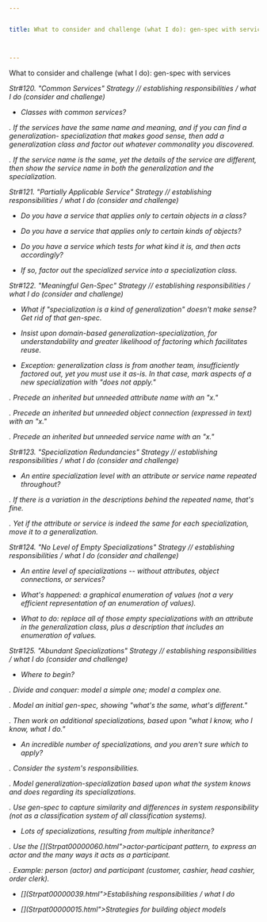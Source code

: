 ```yaml
---


title: What to consider and challenge (what I do): gen-spec with services



---
```



<p>What to consider and challenge (what I do): gen-spec with services </p>

<p><i>Str#120. &quot;Common Services&quot; Strategy // establishing responsibilities /
what I do (consider and challenge) </p>

*  Classes with common services? </p>

<p>. If the services have the same name and meaning, and if you can find a generalization-
specialization that makes good sense, then add a generalization class and factor out
whatever commonality you discovered. </p>

<p>. If the service name is the same, yet the details of the service are different, then
show the service name in both the generalization and the specialization. </p>

<p><i>Str#121. &quot;Partially Applicable Service&quot; Strategy // establishing
responsibilities / what I do (consider and challenge) </p>

*  Do you have a service that applies only to certain objects in a class? </p>

*  Do you have a service that applies only to certain kinds of objects? </p>

*  Do you have a service which tests for what kind it is, and then acts accordingly? </p>

*  If so, factor out the specialized service into a specialization class. </p>

<p><i>Str#122. &quot;Meaningful Gen-Spec&quot; Strategy // establishing responsibilities /
what I do (consider and challenge) </p>

*  What if &quot;specialization is a kind of generalization&quot; doesn't make
sense? Get rid of that gen-spec. </p>

*  Insist upon domain-based generalization-specialization, for understandability and
greater likelihood of factoring which facilitates reuse. </p>

*  Exception: generalization class is from another team, insufficiently factored out,
yet you must use it as-is. In that case, mark aspects of a new specialization with
&quot;does not apply.&quot; </p>

<p>. Precede an inherited but unneeded attribute name with an &quot;x.&quot; </p>

<p>. Precede an inherited but unneeded object connection (expressed in text) with an
&quot;x.&quot; </p>

<p>. Precede an inherited but unneeded service name with an &quot;x.&quot; </p>

<p><i>Str#123. &quot;Specialization Redundancies&quot; Strategy // establishing
responsibilities / what I do (consider and challenge) </p>

*  An entire specialization level with an attribute or service name repeated
throughout? </p>

<p>. If there is a variation in the descriptions behind the repeated name, that's fine. </p>

<p>. Yet if the attribute or service is indeed the same for each specialization, move it
to a generalization. </p>

<p><i>Str#124. &quot;No Level of Empty Specializations&quot; Strategy // establishing
responsibilities / what I do (consider and challenge) </p>

*  An entire level of specializations -- without attributes, object connections, or
services? </p>

*  What's happened: a graphical enumeration of values (not a very efficient
representation of an enumeration of values). </p>

*  What to do: replace all of those empty specializations with an attribute in the
generalization class, plus a description that includes an enumeration of values. </p>

<p><i>Str#125. &quot;Abundant Specializations&quot; Strategy // establishing
responsibilities / what I do (consider and challenge) </p>

*  Where to begin? </p>

<p>. Divide and conquer: model a simple one; model a complex one. </p>

<p>. Model an initial gen-spec, showing &quot;what's the same, what's different.&quot; </p>

<p>. Then work on additional specializations, based upon &quot;what I know, who I know,
what I do.&quot; </p>

*  An incredible number of specializations, and you aren't sure which to apply? </p>

<p>. Consider the system's responsibilities. </p>

<p>. Model generalization-specialization based upon what the system knows and does
regarding its specializations. </p>

<p>. Use gen-spec to capture similarity and differences in system responsibility (not as a
classification system of all classification systems). </p>

*  Lots of specializations, resulting from multiple inheritance? </p>

<p>. Use the [](Strpat00000060.html">actor-participant pattern</a>, to express an
actor and the many ways it acts as a participant. </p>

<p>. Example: person (actor) and participant (customer, cashier, head cashier, order
clerk). </p>

* [](Strpat00000039.html">Establishing responsibilities / what I do</a></li>

* [](Strpat00000015.html">Strategies for building object models</a></li>



